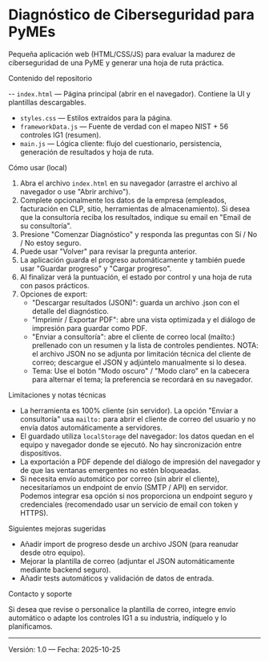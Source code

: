 # Diagnóstico de Ciberseguridad para PyMEs

Pequeña aplicación web (HTML/CSS/JS) para evaluar la madurez de ciberseguridad de una PyME y generar una hoja de ruta práctica.

Contenido del repositorio

-- `index.html` — Página principal (abrir en el navegador). Contiene la UI y plantillas descargables.
- `styles.css` — Estilos extraídos para la página.
- `frameworkData.js` — Fuente de verdad con el mapeo NIST + 56 controles IG1 (resumen).
- `main.js` — Lógica cliente: flujo del cuestionario, persistencia, generación de resultados y hoja de ruta.

Cómo usar (local)

1. Abra el archivo `index.html` en su navegador (arrastre el archivo al navegador o use "Abrir archivo").
2. Complete opcionalmente los datos de la empresa (empleados, facturación en CLP, sitio, herramientas de almacenamiento). Si desea que la consultoría reciba los resultados, indique su email en "Email de su consultoría".
3. Presione "Comenzar Diagnóstico" y responda las preguntas con Sí / No / No estoy seguro.
4. Puede usar "Volver" para revisar la pregunta anterior.
5. La aplicación guarda el progreso automáticamente y también puede usar "Guardar progreso" y "Cargar progreso".
6. Al finalizar verá la puntuación, el estado por control y una hoja de ruta con pasos prácticos.
7. Opciones de export:
   - "Descargar resultados (JSON)": guarda un archivo .json con el detalle del diagnóstico.
   - "Imprimir / Exportar PDF": abre una vista optimizada y el diálogo de impresión para guardar como PDF.
   - "Enviar a consultoría": abre el cliente de correo local (mailto:) prellenado con un resumen y la lista de controles pendientes. NOTA: el archivo JSON no se adjunta por limitación técnica del cliente de correo; descargue el JSON y adjúntelo manualmente si lo desea.
   - Tema: Use el botón "Modo oscuro" / "Modo claro" en la cabecera para alternar el tema; la preferencia se recordará en su navegador.

Limitaciones y notas técnicas

- La herramienta es 100% cliente (sin servidor). La opción "Enviar a consultoría" usa `mailto:` para abrir el cliente de correo del usuario y no envía datos automáticamente a servidores.
- El guardado utiliza `localStorage` del navegador: los datos quedan en el equipo y navegador donde se ejecutó. No hay sincronización entre dispositivos.
- La exportación a PDF depende del diálogo de impresión del navegador y de que las ventanas emergentes no estén bloqueadas.
- Si necesita envío automático por correo (sin abrir el cliente), necesitaríamos un endpoint de envío (SMTP / API) en servidor. Podemos integrar esa opción si nos proporciona un endpoint seguro y credenciales (recomendado usar un servicio de email con token y HTTPS).

Siguientes mejoras sugeridas

- Añadir import de progreso desde un archivo JSON (para reanudar desde otro equipo).
- Mejorar la plantilla de correo (adjuntar el JSON automáticamente mediante backend seguro).
- Añadir tests automáticos y validación de datos de entrada.

Contacto y soporte

Si desea que revise o personalice la plantilla de correo, integre envío automático o adapte los controles IG1 a su industria, indíquelo y lo planificamos.

---
Versión: 1.0 — Fecha: 2025-10-25
